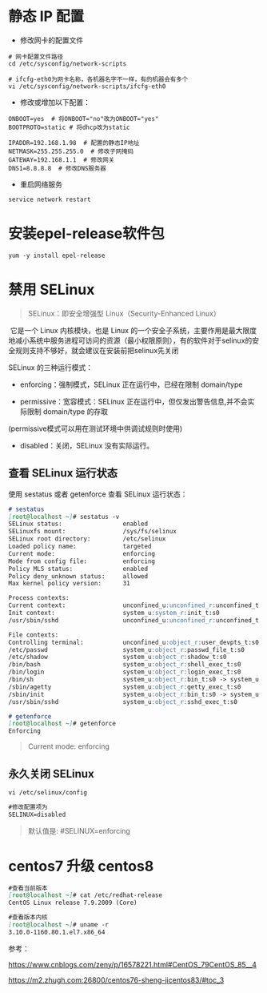 

# 静态 IP 配置
- 修改网卡的配置文件
```shell
# 网卡配置文件路径
cd /etc/sysconfig/network-scripts

# ifcfg-eth0为网卡名称，各机器名字不一样，有的机器会有多个
vi /etc/sysconfig/network-scripts/ifcfg-eth0 
```

- 修改或增加以下配置：

```shell 
ONBOOT=yes  # 将ONBOOT="no"改为ONBOOT="yes"
BOOTPROTO=static # 将dhcp改为static

IPADDR=192.168.1.98  # 配置的静态IP地址
NETMASK=255.255.255.0  # 修改子网掩码
GATEWAY=192.168.1.1  # 修改网关
DNS1=8.8.8.8  # 修改DNS服务器

```

- 重启网络服务
```shell
service network restart 
```



# 安装epel-release软件包

```shell
yum -y install epel-release
```



# 禁用 SELinux 

>  SELinux：即安全增强型 Linux（Security-Enhanced Linux）

​		它是一个 Linux 内核模块，也是 Linux 的一个安全子系统，主要作用是最大限度地减小系统中服务进程可访问的资源（最小权限原则），有的软件对于selinux的安全规则支持不够好，就会建议在安装前把selinux先关闭

SELinux  的三种运行模式：

- enforcing：强制模式，SELinux 正在运行中，已经在限制 domain/type

- permissive：宽容模式：SELinux 正在运行中，但仅发出警告信息,并不会实际限制 domain/type 的存取

(permissive模式可以用在测试环境中供调试规则时使用)

- disabled：关闭，SELinux 没有实际运行。

## 查看 SELinux 运行状态

使用 sestatus 或者 getenforce 查看 SELinux 运行状态：

```markdown
# sestatus
[root@localhost ~]# sestatus -v
SELinux status:                 enabled
SELinuxfs mount:                /sys/fs/selinux
SELinux root directory:         /etc/selinux
Loaded policy name:             targeted
Current mode:                   enforcing
Mode from config file:          enforcing
Policy MLS status:              enabled
Policy deny_unknown status:     allowed
Max kernel policy version:      31

Process contexts:
Current context:                unconfined_u:unconfined_r:unconfined_t:s0-s0:c0.c1023
Init context:                   system_u:system_r:init_t:s0
/usr/sbin/sshd                  unconfined_u:unconfined_r:unconfined_t:s0-s0:c0.c1023

File contexts:
Controlling terminal:           unconfined_u:object_r:user_devpts_t:s0
/etc/passwd                     system_u:object_r:passwd_file_t:s0
/etc/shadow                     system_u:object_r:shadow_t:s0
/bin/bash                       system_u:object_r:shell_exec_t:s0
/bin/login                      system_u:object_r:login_exec_t:s0
/bin/sh                         system_u:object_r:bin_t:s0 -> system_u:object_r:shell_exec_t:s0
/sbin/agetty                    system_u:object_r:getty_exec_t:s0
/sbin/init                      system_u:object_r:bin_t:s0 -> system_u:object_r:init_exec_t:s0
/usr/sbin/sshd                  system_u:object_r:sshd_exec_t:s0

# getenforce
[root@localhost ~]# getenforce
Enforcing
```

> Current mode:          enforcing

## 永久关闭 SELinux 

```markdown
vi /etc/selinux/config 

#修改配置项为
SELINUX=disabled
```

> 默认值是: #SELINUX=enforcing



# centos7 升级 centos8

```markdown
#查看当前版本
[root@localhost ~]# cat /etc/redhat-release
CentOS Linux release 7.9.2009 (Core)

#查看版本内核
[root@localhost ~]# uname -r
3.10.0-1160.80.1.el7.x86_64
```

参考：

https://www.cnblogs.com/zeny/p/16578221.html#CentOS_79CentOS_85__4

https://m2.zhugh.com:26800/centos76-sheng-jicentos83/#toc_3
